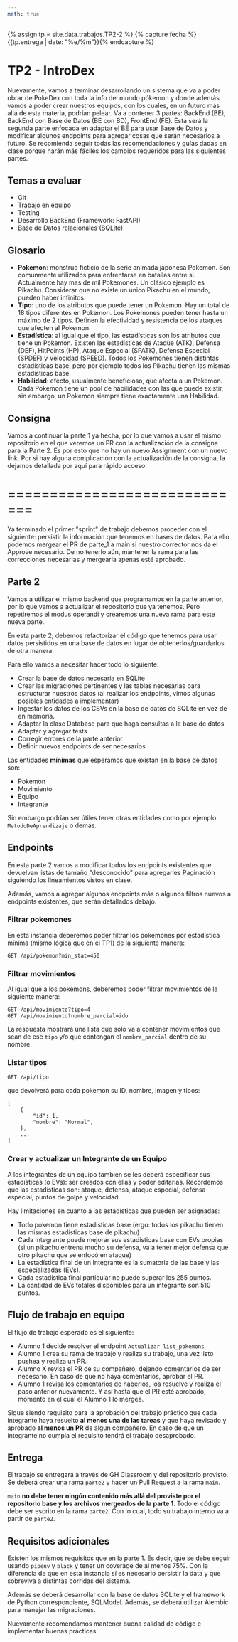 ```yaml
---
math: true
---
```


{% assign tp = site.data.trabajos.TP2-2 %}
{% capture fecha %}{{tp.entrega | date: "%e/%m"}}{% endcapture %}

# TP2 - IntroDex

Nuevamente, vamos a terminar desarrollando un sistema que va a poder obrar de PokeDex con toda la info del mundo pókemon y donde además vamos a poder crear nuestros equipos, con los cuales, en un futuro más allá de esta materia, podrían pelear.
Va a contener 3 partes: BackEnd (BE), BackEnd con Base de Datos (BE con BD), FrontEnd (FE).
Ésta será la segunda parte enfocada en adaptar el BE para usar Base de Datos y modificar algunos endpoints para agregar cosas que serán necesarios a futuro.
Se recomienda seguir todas las recomendaciones y guías dadas en clase porque harán más fáciles los cambios requeridos para las siguientes partes.

## Temas a evaluar

- Git
- Trabajo en equipo
- Testing
- Desarrollo BackEnd (Framework: FastAPI)
- Base de Datos relacionales (SQLite)

## Glosario

- **Pokemon**: monstruo ficticio de la serie animada japonesa Pokemon. Son comunmente utilizados para enfrentarse en batallas entre si. Actualmente hay mas de mil Pokemones. Un clásico ejemplo es Pikachu. Considerar que no existe un unico Pikachu en el mundo, pueden haber infinitos.
- **Tipo**: uno de los atributos que puede tener un Pokemon. Hay un total de 18 tipos diferentes en Pokemon. Los Pokemones pueden tener hasta un máximo de 2 tipos. Definen la efectividad y resistencia de los ataques que afecten al Pokemon.
- **Estadística**: al igual que el tipo, las estadísticas son los atributos que tiene un Pokemon. Existen las estadísticas de Ataque (ATK), Defensa (DEF), HitPoints (HP), Ataque Especial (SPATK), Defensa Especial (SPDEF) y Velocidad (SPEED). Todos los Pokemones tienen distintas estadisticas base, pero por ejemplo todos los Pikachu tienen las mismas estadisticas base.
- **Habilidad**: efecto, usualmente beneficioso, que afecta a un Pokemon. Cada Pokemon tiene un pool de habilidades con las que puede existir, sin embargo, un Pokemon siempre tiene exactamente una Habilidad.

## Consigna

Vamos a continuar la parte 1 ya hecha, por lo que vamos a usar el mismo repositorio en el que veremos un PR con la actualización de la consigna para la Parte 2. Es por esto que no hay un nuevo Assignment con un nuevo link. Por si hay alguna complicación con la actualización de la consigna, la dejamos detallada por aquí para rápido acceso:

=============================
=============================

Ya terminado el primer "sprint" de trabajo debemos proceder con el siguiente: persistir la información que tenemos en bases de datos. Para ello podemos mergear el PR de parte_1 a main si nuestro corrector nos da el Approve necesario. De no tenerlo aún, mantener la rama para las correcciones necesarias y mergearla apenas esté aprobado.

## Parte 2

Vamos a utilizar el mismo backend que programamos en la parte anterior, por lo que vamos a actualizar el repositorio que ya tenemos. Pero repetiremos el modus operandi y crearemos una nueva rama para este nueva parte.

En esta parte 2, debemos refactorizar el código que tenemos para usar datos persistidos en una base de datos en lugar de obtenerlos/guardarlos de otra manera.

Para ello vamos a necesitar hacer todo lo siguiente:

- Crear la base de datos necesaria en SQLite
- Crear las migraciones pertinentes y las tablas necesarias para estructurar nuestros datos (al realizar los endpoints, vimos algunas posibles entidades a implementar)
- Ingestar los datos de los CSVs en la base de datos de SQLite en vez de en memoria.
- Adaptar la clase Database para que haga consultas a la base de datos
- Adaptar y agregar tests
- Corregir errores de la parte anterior
- Definir nuevos endpoints de ser necesarios

Las entidades **mínimas** que esperamos que existan en la base de datos son:

- Pokemon
- Movimiento
- Equipo
- Integrante

Sin embargo podrían ser útiles tener otras entidades como por ejemplo `MetodoDeAprendizaje` o demás.

## Endpoints

En esta parte 2 vamos a modificar todos los endpoints existentes que devuelvan listas de tamaño "desconocido" para agregarles Paginación siguiendo los lineamientos vistos en clase.

Además, vamos a agregar algunos endpoints más o algunos filtros nuevos a endpoints existentes, que serán detallados debajo.

### Filtrar pokemones

En esta instancia deberemos poder filtrar los pokemones por estadística mínima (mismo lógica que en el TP1) de la siguiente manera:
```
GET /api/pokemon?min_stat=450
```

### Filtrar movimientos

Al igual que a los pokemons, deberemos poder filtrar movimientos de la siguiente manera:
```
GET /api/movimiento?tipo=4
GET /api/movimiento?nombre_parcial=ido
```

La respuesta mostrará una lista que sólo va a contener movimientos que sean de ese `tipo` y/o que contengan el `nombre_parcial` dentro de su nombre.

### Listar tipos

```
GET /api/tipo
```
que devolverá para cada pokemon su ID, nombre, imagen y tipos:
```
[
	{
        "id": 1,
        "nombre": "Normal",
    },
	...
]
```


### Crear y actualizar un Integrante de un Equipo

A los integrantes de un equipo también se les deberá especificar sus estadísticas (o EVs): ser creados con ellas y poder editarlas.
Recordemos que las estadísticas son: ataque, defensa, ataque especial, defensa especial, puntos de golpe y velocidad.

Hay limitaciones en cuanto a las estadísticas que pueden ser asignadas:
- Todo pokemon tiene estadísticas base (ergo: todos los pikachu tienen las mismas estadísticas base de pikachu)
- Cada Integrante puede mejorar sus estadísticas base con EVs propias (si un pikachu entrena mucho su defensa, va a tener mejor defensa que otro pikachu que se enfocó en ataque)
- La estadística final de un Integrante es la sumatoria de las base y las especializadas (EVs).
- Cada estadística final particular no puede superar los 255 puntos.
- La cantidad de EVs totales disponibles para un integrante son 510 puntos.


## Flujo de trabajo en equipo

El flujo de trabajo esperado es el siguiente:

- Alumno 1 decide resolver el endpoint `Actualizar list_pokemons`
- Alumno 1 crea su rama de trabajo y realiza su trabajo, una vez listo pushea y realiza un PR.
- Alumno X revisa el PR de su compañero, dejando comentarios de ser necesario. En caso de que no haya comentarios, aprobar el PR.
- Alumno 1 revisa los comentarios de haberlos, los resuelve y realiza el paso anterior nuevamente. Y así hasta que el PR esté aprobado, momento en el cual el Alumno 1 lo mergea.

Sigue siendo requisito para la aprobación del trabajo práctico que cada integrante haya resuelto **al menos una de las tareas** y que haya revisado y aprobado **al menos un PR** de algun compañero. En caso de que un integrante no cumpla el requisito tendrá el trabajo desaprobado.

## Entrega

El trabajo se entregará a través de GH Classroom y del repositorio provisto. Se deberá crear una rama `parte2` y hacer un Pull Request a la rama `main`.

`main` **no debe tener ningún contenido más allá del proviste por el repositorio base y los archivos mergeados de la parte 1**. Todo el código debe ser escrito en la rama `parte2`. Con lo cual, todo su trabajo interno va a partir de `parte2`.

## Requisitos adicionales

Existen los mismos requisitos que en la parte 1.
Es decir, que se debe seguir usando `pipenv` y `black` y tener un coverage de al menos 75%.
Con la diferencia de que en esta instancia sí es necesario persistir la data y que sobreviva a distintas corridas del sistema.

Además se deberá desarrollar con la base de datos SQLite y el framework de Python correspondiente, SQLModel. Además, se deberá utilizar Alembic para manejar las migraciones.

Nuevamente recomendamos mantener buena calidad de código e implementar buenas prácticas.
